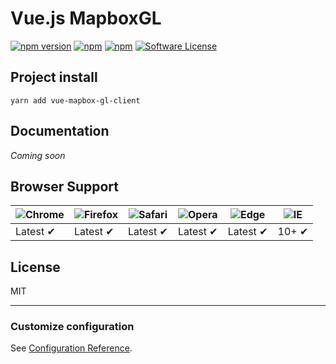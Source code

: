 # Vue.js MapboxGL
[![npm version](https://badge.fury.io/js/vue-mapbox-gl-client.svg)](https://badge.fury.io/js/vue-mapbox-gl-client)
[![npm](https://img.shields.io/npm/dt/vue-mapbox-gl-client.svg)](https://www.npmjs.com/package/vue-mapbox-gl-client)
[![npm](https://img.shields.io/npm/dw/vue-mapbox-gl-client.svg)](https://www.npmjs.com/package/vue-mapbox-gl-client)
[![Software License](https://img.shields.io/badge/license-MIT-brightgreen.svg)](LICENSE.md)

## Project install
```
yarn add vue-mapbox-gl-client
```
## Documentation

_Coming soon_

## Browser Support
![Chrome](https://raw.github.com/alrra/browser-logos/master/src/chrome/chrome_48x48.png) | ![Firefox](https://raw.github.com/alrra/browser-logos/master/src/firefox/firefox_48x48.png) | ![Safari](https://raw.github.com/alrra/browser-logos/master/src/safari/safari_48x48.png) | ![Opera](https://raw.github.com/alrra/browser-logos/master/src/opera/opera_48x48.png) | ![Edge](https://raw.github.com/alrra/browser-logos/master/src/edge/edge_48x48.png) | ![IE](https://raw.github.com/alrra/browser-logos/master/src/archive/internet-explorer_9-11/internet-explorer_9-11_48x48.png) |
--- | --- | --- | --- | --- | --- |
Latest ✔ | Latest ✔ | Latest ✔ | Latest ✔ | Latest ✔ | 10+ ✔ |

## License

MIT

---

### Customize configuration
See [Configuration Reference](https://cli.vuejs.org/config/).
